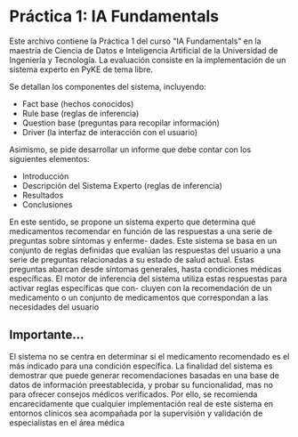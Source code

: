 <!DOCTYPE html>
<html lang="es">

<body>
    <h1>Práctica 1: IA Fundamentals</h1>
    <p>Este archivo contiene la Práctica 1 del curso "IA Fundamentals" en la maestría de Ciencia de Datos e Inteligencia Artificial de la Universidad de Ingeniería y Tecnología. La evaluación consiste en la implementación de un sistema experto en PyKE de tema libre.</p>
    <p>Se detallan los componentes del sistema, incluyendo:</p>
    <ul>
        <li>Fact base (hechos conocidos)</li>
        <li>Rule base (reglas de inferencia)</li>
        <li>Question base (preguntas para recopilar información)</li>
        <li>Driver (la interfaz de interacción con el usuario)</li>
    </ul>
    <p> Asimismo, se pide desarrollar un informe que debe contar con los siguientes elementos: </p>
    <ul>
        <li>Introducción</li>
        <li>Descripción del Sistema Experto (reglas de inferencia)</li>
        <li>Resultados </li>
        <li>Conclusiones </li>
    </ul>
    <p> En este sentido, se propone un sistema experto que determina qué medicamentos
recomendar en función de las respuestas a una serie de preguntas sobre síntomas y enferme-
dades. Este sistema se basa en un conjunto de reglas definidas que evalúan
las respuestas del usuario a una serie de preguntas relacionadas a su estado de salud actual.
Estas preguntas abarcan desde síntomas generales, hasta condiciones médicas específicas. El
motor de inferencia del sistema utiliza estas respuestas para activar reglas específicas que con-
cluyen con la recomendación de un medicamento o un conjunto de medicamentos que correspondan a las necesidades del usuario </p>
    <h2> Importante... </h2>
<p>El sistema no se centra en determinar si el medicamento
recomendado es el más indicado para una condición específica. La finalidad del sistema es
demostrar que puede generar recomendaciones basadas en una base de datos de información
preestablecida, y probar su funcionalidad, mas no para ofrecer consejos médicos verificados.
Por ello, se recomienda encarecidamente que cualquier implementación real de este sistema en
entornos clínicos sea acompañada por la supervisión y validación de especialistas en el área
médica </p>
   
</body>
</html>
